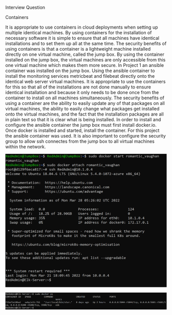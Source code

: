 Interview Question

Containers

It is appropriate to use containers in cloud deployments when setting up multiple identical machines. By using containers for the installation of necessary software it is simple to ensure that all machines have identical installations and to set them up all at the same time. The security benefits of using containers is that a container is a lightweight machine installed directly on one virtual machine, called the jump box. By using the container installed on the jump box, the virtual machines are only accessible from this one virtual machine which makes them more secure. In Project 1 an ansible container was installed on the jump box. Using the ansible container to install the monitoring services metricbeat and filebeat directly onto the identical web server virtual machines. It is appropriate to use the containers for this so that all of the installations are not done manually to ensure identical installation and because it only needs to be done once from the container to install on all machines simultaneously. The security benefits of using a container are the ability to easily update any of that packages on all virtual machines, the ability to easily change what packages get installed onto the virtual machines, and the fact that the installation packages are all in plain text so that it is clear what is being installed. In order to install and configure the ansible container the jump box must first install docker.io. Once docker is installed and started, install the container. For this project the ansible container was used. It is also important to configure the security group to allow ssh connectes from the jump box to all virtual machines within the network.

![Attaching to Container](https://github.com/UCB-CyberSecurity-Cohort5/elk-stack-project-hmike-rambo/blob/9639e5b2c79e26264009e67491e229cfd4bbad0a/Images/Day_1_Part_2.2.PNG)

![Verify container runnign correctly](https://github.com/UCB-CyberSecurity-Cohort5/elk-stack-project-hmike-rambo/blob/075e4ed540bc62e909ba923f79f1078b4af32651/Images/Day_1_Part_4.PNG)
